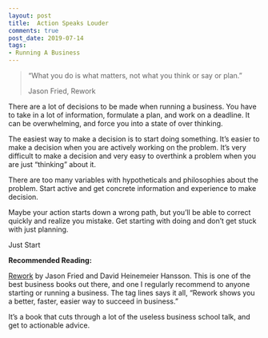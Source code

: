 ```yaml
---
layout: post
title:  Action Speaks Louder
comments: true
post_date: 2019-07-14
tags:
- Running A Business
---
```

> “What you do is what matters, not what you think or say or plan.” 
> 
> Jason Fried, Rework

There are a lot of decisions to be made when running a business. You have to take in a lot of information, formulate a plan, and work on a deadline. It can be overwhelming, and force you into a state of over thinking. 

The easiest way to make a decision is to start doing something. It’s easier to make a decision when you are actively working on the problem. It’s very difficult to make a decision and very easy to overthink a problem when you are just “thinking” about it. 

There are too many variables with hypotheticals and philosophies about the problem. Start active and get concrete information and experience to make decision. 

Maybe your action starts down a wrong path, but you’ll be able to correct quickly and realize you mistake. Get starting with doing and don’t get stuck with just planning. 

Just Start

**Recommended Reading:**

[Rework](https://basecamp.com/books/rework) by Jason Fried and David Heinemeier Hansson. This is one of the best business books out there, and one I regularly recommend to anyone starting or running a business. The tag lines says it all, “Rework shows you a better, faster, easier way to succeed in business.” 

It’s a book that cuts through a lot of the useless business school talk, and get to actionable advice. 